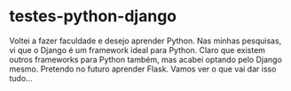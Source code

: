 # testes-python-django
Voltei a fazer faculdade e desejo aprender Python.
Nas minhas pesquisas, vi que o Django é um framework ideal para Python. Claro que existem outros frameworks para Python também,
mas acabei optando pelo Django mesmo. Pretendo no futuro aprender Flask.
Vamos ver o que vai dar isso tudo...
